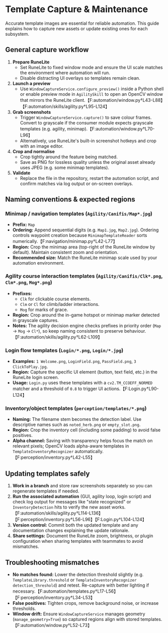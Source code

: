 # Template Capture & Maintenance

Accurate template images are essential for reliable automation. This guide explains how to capture new assets or update existing ones for each subsystem.

## General capture workflow
1. **Prepare RuneLite**
   - Set RuneLite to fixed window mode and ensure the UI scale matches the environment where automation will run.
   - Disable distracting UI overlays so templates remain clean.
2. **Launch a preview**
   - Use `WindowCaptureService.configure_preview()` inside a Python shell or enable preview mode in `AgilitySkill` to open an OpenCV window that mirrors the RuneLite client.【F:automation/window.py†L43-L88】【F:automation/skills/agility.py†L95-L124】
3. **Grab screenshots**
   - Trigger `WindowCaptureService.capture()` to save colour frames. Convert to grayscale if the consumer module expects grayscale templates (e.g. agility, minimap).【F:automation/window.py†L70-L96】
   - Alternatively, use RuneLite's built-in screenshot hotkeys and crop with an image editor.
4. **Crop and normalise**
   - Crop tightly around the feature being matched.
   - Save as PNG for lossless quality unless the original asset already uses JPEG (e.g. some minimap templates).
5. **Validate**
   - Replace the file in the repository, restart the automation script, and confirm matches via log output or on-screen overlays.

## Naming conventions & expected regions
### Minimap / navigation templates (`Agility/Canifis/Map*.jpg`)
- **Prefix:** `Map`
- **Ordering:** Append sequential digits (e.g. `Map1.jpg`, `Map2.jpg`). Ordering controls waypoint creation because `MinimapTemplateReader` sorts numerically.【F:navigation/minimap.py†L42-L77】
- **Region:** Crop the minimap area (top-right of the RuneLite window by default). Maintain consistent zoom and orientation.
- **Recommended size:** Match the RuneLite minimap scale used by your automation environment.

### Agility course interaction templates (`Agility/Canifis/Clk*.png`, `Clm*.png`, `Mog*.png`)
- **Prefixes:**
  - `Clk` for clickable course elements.
  - `Clm` or `Cl` for climb/ladder interactions.
  - `Mog` for marks of grace.
- **Region:** Crop around the in-game hotspot or minimap marker detected in grayscale captures.
- **Notes:** The agility decision engine checks prefixes in priority order (`Map` → `Mog` → `Cl*`), so keep naming consistent to preserve behaviour.【F:automation/skills/agility.py†L62-L109】

### Login flow templates (`Login/*.png`, `Login/*.jpg`)
- **Examples:** `1 Welcome.png`, `LoginField.png`, `PassField.png`, `3 ClickToPlay.jpg`.
- **Region:** Capture the specific UI element (button, text field, etc.) in the RuneLite login screen.
- **Usage:** `Login.py` uses these templates with a `cv2.TM_CCOEFF_NORMED` matcher and a threshold of `0.8` to trigger UI actions.【F:Login.py†L90-L124】

### Inventory/object templates (`perception/templates/*.png`)
- **Naming:** The filename stem becomes the detection label. Use descriptive names such as `noted_herb.png` or `empty_slot.png`.
- **Region:** Crop the inventory cell (including some padding) to avoid false positives.
- **Alpha channel:** Saving with transparency helps focus the match on relevant pixels; OpenCV loads alpha-aware templates in `TemplateInventoryRecognizer` automatically.【F:perception/inventory.py†L42-L55】

## Updating templates safely
1. **Work in a branch** and store raw screenshots separately so you can regenerate templates if needed.
2. **Run the associated automation** (GUI, agility loop, login script) and check log output for messages like "state recognized" or `InventoryDetection` hits to verify the new asset works.【F:automation/skills/agility.py†L114-L136】【F:perception/inventory.py†L56-L96】【F:Login.py†L104-L124】
3. **Version control:** Commit both the updated template and any documentation changes explaining the update rationale.
4. **Share settings:** Document the RuneLite zoom, brightness, or plugin configuration when sharing templates with teammates to avoid mismatches.

## Troubleshooting mismatches
- **No matches found:** Lower the detection threshold slightly (e.g. `TemplateLibrary.threshold` or `TemplateInventoryRecognizer` `detection_threshold`) and retest. Re-capture with better lighting if necessary.【F:automation/templates.py†L17-L56】【F:perception/inventory.py†L34-L53】
- **False positives:** Tighten crops, remove background noise, or increase thresholds.
- **Window drift:** Ensure `WindowCaptureService` manages geometry (`manage_geometry=True`) so captured regions align with stored templates.【F:automation/window.py†L52-L73】
